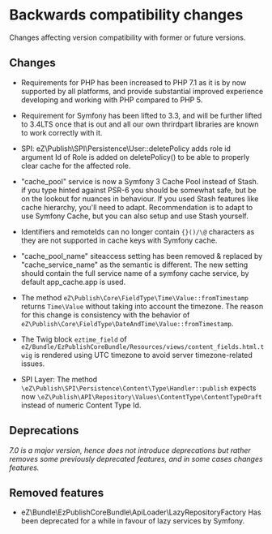 # Backwards compatibility changes

Changes affecting version compatibility with former or future versions.

## Changes

* Requirements for PHP has been increased to PHP 7.1 as it is by now supported by all platforms,
  and provide substantial improved experience developing and working  with PHP compared to PHP 5.

* Requirement for Symfony has been lifted to 3.3, and will be further lifted to 3.4LTS once that is out and all our own
  thrirdpart libraries are known to work correctly with it.

* SPI: eZ\Publish\SPI\Persistence\User::deletePolicy adds role id argument
  Id of Role is added on deletePolicy() to be able to properly clear cache
  for the affected role.

* "cache_pool" service is now a Symfony 3 Cache Pool instead of Stash. if you type hinted against PSR-6 you should be
  somewhat safe, but be on the lookout for nuances in behaviour. If you used Stash features like cache hierarchy,
  you'll need to adapt. Recommendation is to adapt to use Symfony Cache, but you can also setup and use Stash yourself.

* Identifiers and remoteIds can no longer contain `{}()/\@` characters as they are not supported in cache keys with
  Symfony cache.

* "cache_pool_name" siteaccess setting has been removed & replaced by "cache_service_name" as the semantic is different.
  The new setting should contain the full service name of a  symfony cache service, by default app_cache.app is used.

* The method `eZ\Publish\Core\FieldType\Time\Value::fromTimestamp` returns `Time\Value` without
  taking into account the timezone. The reason for this change is consistency with the behavior of
  `eZ\Publish\Core\FieldType\DateAndTime\Value::fromTimestamp`.

* The Twig block `eztime_field` of `eZ/Bundle/EzPublishCoreBundle/Resources/views/content_fields.html.twig` is rendered using UTC timezone to avoid server timezone-related issues.

* SPI Layer: The method `\eZ\Publish\SPI\Persistence\Content\Type\Handler::publish` expects now
  `\eZ\Publish\API\Repository\Values\ContentType\ContentTypeDraft` instead of numeric Content Type Id.

## Deprecations

_7.0 is a major version, hence does not introduce deprecations but rather removes some previously deprecated features,
and in some cases changes features._


## Removed features

* eZ\Bundle\EzPublishCoreBundle\ApiLoader\LazyRepositoryFactory
  Has been deprecated for a while in favour of lazy services by Symfony.
